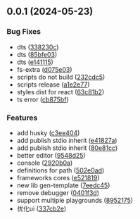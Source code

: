 ## 0.0.1 (2024-05-23)


### Bug Fixes

* dts ([338230c](https://github.com/xiaosen7/simple-playground-web/commit/338230c2cbc73b2cd722412fe6bd12cfdfe0caa6))
* dts ([85bfe03](https://github.com/xiaosen7/simple-playground-web/commit/85bfe039178224b1da551f0ec575924656c56d79))
* dts ([e141115](https://github.com/xiaosen7/simple-playground-web/commit/e141115be4912366f66d24fb5dabadb1286efd65))
* fs-extra ([d075e03](https://github.com/xiaosen7/simple-playground-web/commit/d075e0337436b20292617723ec29b70c711501e9))
* scripts do not build ([232cdc5](https://github.com/xiaosen7/simple-playground-web/commit/232cdc5974555bb2415c2cebfaa5fb42ffb7eba7))
* scripts release ([a1e2e77](https://github.com/xiaosen7/simple-playground-web/commit/a1e2e77bfc003af6d667f1ec3576683b30ea4572))
* styles dist for react ([63c81b2](https://github.com/xiaosen7/simple-playground-web/commit/63c81b279aadaa2508dba2832004bf4f673d7662))
* ts error ([cb875bf](https://github.com/xiaosen7/simple-playground-web/commit/cb875bff70e716a472801854e0c490039241e53d))


### Features

* add husky ([c3ee404](https://github.com/xiaosen7/simple-playground-web/commit/c3ee40421535979bba41a4782a3221ab90b79042))
* add publish stdio inherit ([e41827a](https://github.com/xiaosen7/simple-playground-web/commit/e41827a7bb56ce6332e0e8326c2febc03264cfd5))
* add publish stdio inherit ([80e81cc](https://github.com/xiaosen7/simple-playground-web/commit/80e81cc6f15e940b3910cdb9b88e278fc5f49d7c))
* better editor ([9548d25](https://github.com/xiaosen7/simple-playground-web/commit/9548d25c8d8f8e4fb8c173028f626a980dd3f919))
* console ([2920b0a](https://github.com/xiaosen7/simple-playground-web/commit/2920b0a366d437bda92a2352cc07a07900116368))
* definitions for path ([502e0ad](https://github.com/xiaosen7/simple-playground-web/commit/502e0ad46fb34fca1305163bbf326029f35f91da))
* frameworks cores ([e521819](https://github.com/xiaosen7/simple-playground-web/commit/e5218195afb6f9539817fd04b6283f775f3ec2da))
* new lib gen-template ([7eedc45](https://github.com/xiaosen7/simple-playground-web/commit/7eedc45236a45987d0584f1e524c65301a6dabfc))
* remove debugger ([0401f3d](https://github.com/xiaosen7/simple-playground-web/commit/0401f3d2a63078e3f0c6a8b650b55e71b9a57b8b))
* support multiple playgrounds ([8952175](https://github.com/xiaosen7/simple-playground-web/commit/8952175ff7b5e10cbdf792354ad275f5ea1433e3))
* 优化ui ([337cb2e](https://github.com/xiaosen7/simple-playground-web/commit/337cb2e624b782ce05665a258d5b1e2225902ba1))



